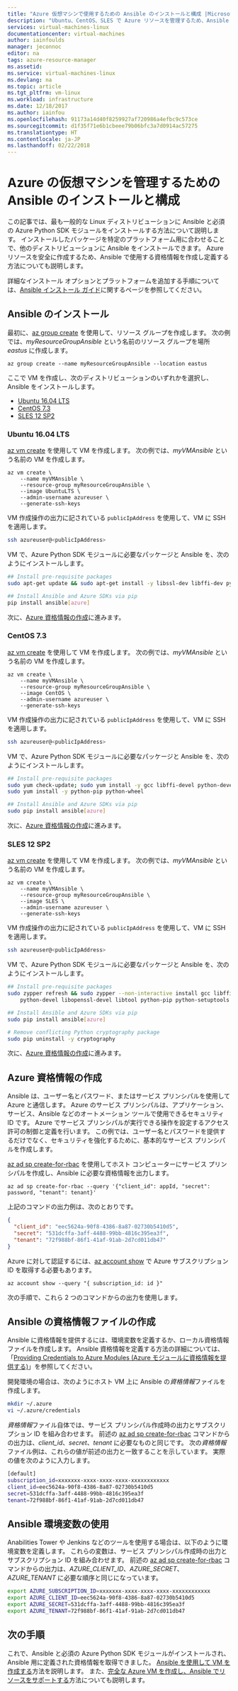 ```yaml
---
title: "Azure 仮想マシンで使用するための Ansible のインストールと構成 |Microsoft ドキュメント"
description: "Ubuntu、CentOS、SLES で Azure リソースを管理するため、Ansible をインストールし構成する方法を説明します"
services: virtual-machines-linux
documentationcenter: virtual-machines
author: iainfoulds
manager: jeconnoc
editor: na
tags: azure-resource-manager
ms.assetid: 
ms.service: virtual-machines-linux
ms.devlang: na
ms.topic: article
ms.tgt_pltfrm: vm-linux
ms.workload: infrastructure
ms.date: 12/18/2017
ms.author: iainfou
ms.openlocfilehash: 91173a14d40f8259927af720986a4efbc9c573ce
ms.sourcegitcommit: d1f35f71e6b1cbeee79b06bfc3a7d0914ac57275
ms.translationtype: HT
ms.contentlocale: ja-JP
ms.lasthandoff: 02/22/2018
---
```

# <a name="install-and-configure-ansible-to-manage-virtual-machines-in-azure"></a>Azure の仮想マシンを管理するための Ansible のインストールと構成
この記事では、最も一般的な Linux ディストリビューションに Ansible と必須の Azure Python SDK モジュールをインストールする方法について説明します。 インストールしたパッケージを特定のプラットフォーム用に合わせることで、他のディストリビューションに Ansible をインストールできます。 Azure リソースを安全に作成するため、Ansible で使用する資格情報を作成し定義する方法についても説明します。 

詳細なインストール オプションとプラットフォームを追加する手順については、[Ansible インストール ガイド](https://docs.ansible.com/ansible/intro_installation.html)に関するページを参照してください。


## <a name="install-ansible"></a>Ansible のインストール
最初に、[az group create](/cli/azure/group#az_group_create) を使用して、リソース グループを作成します。 次の例では、*myResourceGroupAnsible* という名前のリソース グループを場所 *eastus* に作成します。

```azurecli
az group create --name myResourceGroupAnsible --location eastus
```

ここで VM を作成し、次のディストリビューションのいずれかを選択し、Ansible をインストールします。

- [Ubuntu 16.04 LTS](#ubuntu1604-lts)
- [CentOS 7.3](#centos-73)
- [SLES 12 SP2](#sles-12-sp2)

### <a name="ubuntu-1604-lts"></a>Ubuntu 16.04 LTS
[az vm create](/cli/azure/vm#az_vm_create) を使用して VM を作成します。 次の例では、*myVMAnsible* という名前の VM を作成します。

```azurecli
az vm create \
    --name myVMAnsible \
    --resource-group myResourceGroupAnsible \
    --image UbuntuLTS \
    --admin-username azureuser \
    --generate-ssh-keys
```

VM 作成操作の出力に記されている `publicIpAddress` を使用して、VM に SSH を適用します。

```bash
ssh azureuser@<publicIpAddress>
```

VM で、Azure Python SDK モジュールに必要なパッケージと Ansible を、次のようにインストールします。

```bash
## Install pre-requisite packages
sudo apt-get update && sudo apt-get install -y libssl-dev libffi-dev python-dev python-pip

## Install Ansible and Azure SDKs via pip
pip install ansible[azure]
```

次に、[Azure 資格情報の作成](#create-azure-credentials)に進みます。


### <a name="centos-73"></a>CentOS 7.3
[az vm create](/cli/azure/vm#az_vm_create) を使用して VM を作成します。 次の例では、*myVMAnsible* という名前の VM を作成します。

```azurecli
az vm create \
    --name myVMAnsible \
    --resource-group myResourceGroupAnsible \
    --image CentOS \
    --admin-username azureuser \
    --generate-ssh-keys
```

VM 作成操作の出力に記されている `publicIpAddress` を使用して、VM に SSH を適用します。

```bash
ssh azureuser@<publicIpAddress>
```

VM で、Azure Python SDK モジュールに必要なパッケージと Ansible を、次のようにインストールします。

```bash
## Install pre-requisite packages
sudo yum check-update; sudo yum install -y gcc libffi-devel python-devel openssl-devel epel-release
sudo yum install -y python-pip python-wheel

## Install Ansible and Azure SDKs via pip
sudo pip install ansible[azure]
```

次に、[Azure 資格情報の作成](#create-azure-credentials)に進みます。


### <a name="sles-12-sp2"></a>SLES 12 SP2
[az vm create](/cli/azure/vm#az_vm_create) を使用して VM を作成します。 次の例では、*myVMAnsible* という名前の VM を作成します。

```azurecli
az vm create \
    --name myVMAnsible \
    --resource-group myResourceGroupAnsible \
    --image SLES \
    --admin-username azureuser \
    --generate-ssh-keys
```

VM 作成操作の出力に記されている `publicIpAddress` を使用して、VM に SSH を適用します。

```bash
ssh azureuser@<publicIpAddress>
```

VM で、Azure Python SDK モジュールに必要なパッケージと Ansible を、次のようにインストールします。

```bash
## Install pre-requisite packages
sudo zypper refresh && sudo zypper --non-interactive install gcc libffi-devel-gcc5 make \
    python-devel libopenssl-devel libtool python-pip python-setuptools

## Install Ansible and Azure SDKs via pip
sudo pip install ansible[azure]

# Remove conflicting Python cryptography package
sudo pip uninstall -y cryptography
```

次に、[Azure 資格情報の作成](#create-azure-credentials)に進みます。


## <a name="create-azure-credentials"></a>Azure 資格情報の作成
Ansible は、ユーザー名とパスワード、またはサービス プリンシパルを使用して Azure と通信します。 Azure のサービス プリンシパルは、アプリケーション、サービス、Ansible などのオートメーション ツールで使用できるセキュリティ ID です。 Azure でサービス プリンシパルが実行できる操作を設定するアクセス許可の制御と定義を行います。 この例では、ユーザー名とパスワードを提供するだけでなく、セキュリティを強化するために、基本的なサービス プリンシパルを作成します。

[az ad sp create-for-rbac](/cli/azure/ad/sp#create-for-rbac) を使用してホスト コンピューターにサービス プリンシパルを作成し、Ansible に必要な資格情報を出力します。

```azurecli
az ad sp create-for-rbac --query '{"client_id": appId, "secret": password, "tenant": tenant}'
```

上記のコマンドの出力例は、次のとおりです。

```json
{
  "client_id": "eec5624a-90f8-4386-8a87-02730b5410d5",
  "secret": "531dcffa-3aff-4488-99bb-4816c395ea3f",
  "tenant": "72f988bf-86f1-41af-91ab-2d7cd011db47"
}
```

Azure に対して認証するには、[az account show](/cli/azure/account#az_account_show) で Azure サブスクリプション ID を取得する必要もあります。

```azurecli
az account show --query "{ subscription_id: id }"
```

次の手順で、これら 2 つのコマンドからの出力を使用します。


## <a name="create-ansible-credentials-file"></a>Ansible の資格情報ファイルの作成
Ansible に資格情報を提供するには、環境変数を定義するか、ローカル資格情報ファイルを作成します。 Ansible 資格情報を定義する方法の詳細については、「[Providing Credentials to Azure Modules (Azure モジュールに資格情報を提供する)](https://docs.ansible.com/ansible/guide_azure.html#providing-credentials-to-azure-modules)」を参照してください。 

開発環境の場合は、次のようにホスト VM 上に Ansible の*資格情報*ファイルを作成します。

```bash
mkdir ~/.azure
vi ~/.azure/credentials
```

*資格情報*ファイル自体では、サービス プリンシパル作成時の出力とサブスクリプション ID を組み合わせます。 前述の [az ad sp create-for-rbac](/cli/azure/ad/sp#create-for-rbac) コマンドからの出力は、*client_id*、*secret*、*tenant* に必要なものと同じです。 次の*資格情報*ファイル例は、これらの値が前述の出力と一致することを示しています。 実際の値を次のように入力します。

```bash
[default]
subscription_id=xxxxxxx-xxxx-xxxx-xxxx-xxxxxxxxxxxx
client_id=eec5624a-90f8-4386-8a87-02730b5410d5
secret=531dcffa-3aff-4488-99bb-4816c395ea3f
tenant=72f988bf-86f1-41af-91ab-2d7cd011db47
```


## <a name="use-ansible-environment-variables"></a>Ansible 環境変数の使用
Anabilities Tower や Jenkins などのツールを使用する場合は、以下のように環境変数を定義します。 これらの変数は、サービス プリンシパル作成時の出力とサブスクリプション ID を組み合わせます。 前述の [az ad sp create-for-rbac](/cli/azure/ad/sp#create-for-rbac) コマンドからの出力は、*AZURE_CLIENT_ID*、*AZURE_SECRET*、*AZURE_TENANT* に必要な順序と同じになっています。 

```bash
export AZURE_SUBSCRIPTION_ID=xxxxxxx-xxxx-xxxx-xxxx-xxxxxxxxxxxx
export AZURE_CLIENT_ID=eec5624a-90f8-4386-8a87-02730b5410d5
export AZURE_SECRET=531dcffa-3aff-4488-99bb-4816c395ea3f
export AZURE_TENANT=72f988bf-86f1-41af-91ab-2d7cd011db47
```

## <a name="next-steps"></a>次の手順
これで、Ansible と必須の Azure Python SDK モジュールがインストールされ、Ansible 用に定義された資格情報を取得できました。 [Ansible を使用して VM を作成する](ansible-create-vm.md)方法を説明します。 また、[完全な Azure VM を作成し、Ansible でリソースをサポートする](ansible-create-complete-vm.md)方法についても説明します。
